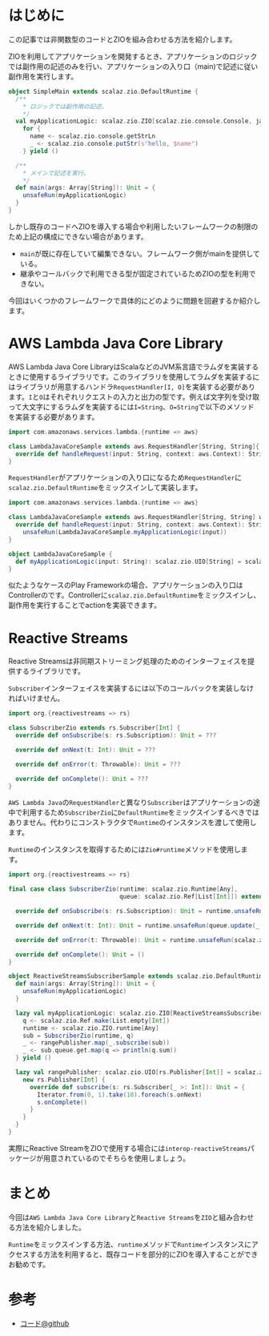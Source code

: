 # はじめに

この記事では非関数型のコードとZIOを組み合わせる方法を紹介します。

ZIOを利用してアプリケーションを開発するとき、アプリケーションのロジックでは副作用の記述のみを行い、アプリケーションの入り口（main)で記述に従い副作用を実行します。

```scala
object SimpleMain extends scalaz.zio.DefaultRuntime {
  /**
    * ロジックでは副作用の記述。
    */
  val myApplicationLogic: scalaz.zio.ZIO[scalaz.zio.console.Console, java.io.IOException, Unit] =
    for {
      name <- scalaz.zio.console.getStrLn
      _ <- scalaz.zio.console.putStr(s"hello, $name")
    } yield ()

  /**
    * メインで記述を実行。
    */
  def main(args: Array[String]): Unit = {
    unsafeRun(myApplicationLogic)
  }
}
```

しかし既存のコードへZIOを導入する場合や利用したいフレームワークの制限のため上記の構成にできない場合があります。

- `main`が既に存在していて編集できない。フレームワーク側がmainを提供している。
- 継承やコールバックで利用できる型が固定されているためZIOの型を利用できない。

今回はいくつかのフレームワークで具体的にどのように問題を回避するか紹介します。

# AWS Lambda Java Core Library

AWS Lambda Java Core LibraryはScalaなどのJVM系言語でラムダを実装するときに使用するライブラリです。このライブラリを使用してラムダを実装するにはライブラリが用意するハンドラ`RequestHandler[I, O]`を実装する必要があります。`I`と`O`はそれぞれリクエストの入力と出力の型です。例えば文字列を受け取って大文字にするラムダを実装するには`I=String`、`O=String`で以下のメソッドを実装する必要があります。

```scala
import com.amazonaws.services.lambda.{runtime => aws}

class LambdaJavaCoreSample extends aws.RequestHandler[String, String]{
  override def handleRequest(input: String, context: aws.Context): String = ???
}
```

`RequestHandler`がアプリケーションの入り口になるため`RequestHandler`に`scalaz.zio.DefaultRuntime`をミックスインして実装します。

```scala
import com.amazonaws.services.lambda.{runtime => aws}

class LambdaJavaCoreSample extends aws.RequestHandler[String, String] with scalaz.zio.DefaultRuntime {
  override def handleRequest(input: String, context: aws.Context): String =
    unsafeRun(LambdaJavaCoreSample.myApplicationLogic(input))
}

object LambdaJavaCoreSample {
  def myApplicationLogic(input: String): scalaz.zio.UIO[String] = scalaz.zio.UIO.succeed(input.toUpperCase)
}
```

似たようなケースのPlay Frameworkの場合、アプリケーションの入り口はControllerのです。Controllerに`scalaz.zio.DefaultRuntime`をミックスインし、副作用を実行することでactionを実装できます。

# Reactive Streams

Reactive Streamsは非同期ストリーミング処理のためのインターフェイスを提供するライブラリです。

`Subscriber`インターフェイスを実装するには以下のコールバックを実装しなければいけません。

```scala
import org.{reactivestreams => rs}

class SubscriberZio extends rs.Subscriber[Int] {
  override def onSubscribe(s: rs.Subscription): Unit = ???

  override def onNext(t: Int): Unit = ???

  override def onError(t: Throwable): Unit = ???

  override def onComplete(): Unit = ???
}
```

`AWS Lambda Java`の`RequestHandler`と異なり`Subscriber`はアプリケーションの途中で利用するため`SubscriberZio`に`DefaultRuntime`をミックスインするべきではありません。代わりにコンストラクタで`Runtime`のインスタンスを渡して使用します。

`Runtime`のインスタンスを取得するためには`Zio#runtime`メソッドを使用します。

```scala
import org.{reactivestreams => rs}

final case class SubscriberZio(runtime: scalaz.zio.Runtime[Any],
                               queue: scalaz.zio.Ref[List[Int]]) extends rs.Subscriber[Int] {

  override def onSubscribe(s: rs.Subscription): Unit = runtime.unsafeRun(scalaz.zio.UIO(s.request(Long.MaxValue)))

  override def onNext(t: Int): Unit = runtime.unsafeRun(queue.update(_ :+ t))

  override def onError(t: Throwable): Unit = runtime.unsafeRun(scalaz.zio.UIO(println(t.getMessage)))

  override def onComplete(): Unit = ()
}

object ReactiveStreamsSubscriberSample extends scalaz.zio.DefaultRuntime {
  def main(args: Array[String]): Unit = {
    unsafeRun(myApplicationLogic)
  }

  lazy val myApplicationLogic: scalaz.zio.ZIO[ReactiveStreamsSubscriberSample.Environment, Nothing, Unit] = for {
    q <- scalaz.zio.Ref.make(List.empty[Int])
    runtime <- scalaz.zio.ZIO.runtime[Any]
    sub = SubscriberZio(runtime, q)
    _ <- rangePublisher.map(_.subscribe(sub))
    _ <- sub.queue.get.map(q => println(q.sum))
  } yield ()

  lazy val rangePublisher: scalaz.zio.UIO[rs.Publisher[Int]] = scalaz.zio.UIO {
    new rs.Publisher[Int] {
      override def subscribe(s: rs.Subscriber[_ >: Int]): Unit = {
        Iterator.from(0, 1).take(10).foreach(s.onNext)
        s.onComplete()
      }
    }
  }
}
```

実際にReactive StreamをZIOで使用する場合には`interop-reactiveStreams`パッケージが用意されているのでそちらを使用しましょう。

# まとめ

今回は`AWS Lambda Java Core Library`と`Reactive Streams`を`ZIO`と組み合わせる方法を紹介しました。

`Runtime`をミックスインする方法、`runtime`メソッドで`Runtime`インスタンスにアクセスする方法を利用すると、既存コードを部分的にZIOを導入することができお勧めです。

# 参考

- [コード@github](https://github.com/mitsutaka-takeda/zio-with-non-functional-framework)
